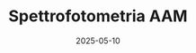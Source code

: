 ---
title: "Spettrofotometria AAM"
collection: publications
category: writings
permalink: /files/spectrophoto.pdf
excerpt: 'Il progetto mira a introdurre e sviluppare competenze spettrofotometriche all’interno dell’AAM, coinvolgendo soci e pubblico generalista in un percorso formativo e operativo...'
date: 2025-05-10
venue: "Associazione Astrofili Mantovani"
paperurl: '/files/spectrophotometry.pdf'
# slidesurl: 'http://example.com/slides.pdf'  # Slides not available
# bibtexurl: 'http://example.com/bibtex.bib'  # BibTeX not available
# citation: 'Gatti, R. (2024). &quot;From Doppler Effect to Black Hole.&quot; <i>HAL Open Science</i>, France. ⟨hal-04699724⟩. https://hal.science/hal-04699724/'
---